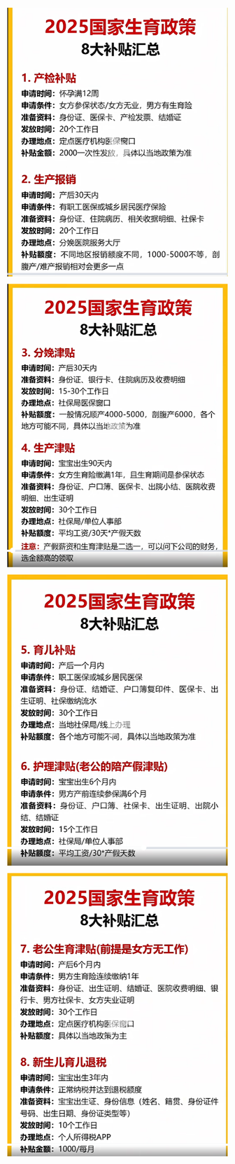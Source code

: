![1753280662910](./figure/1753280662910.png)

![1753280724485](./figure/1753280724485.png)

![1753280745172](./figure/1753280745172.png)

![image-20250723222611552](./figure/image-20250723222611552.png)